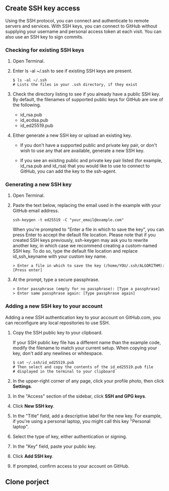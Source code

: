 ## Create SSH key access

Using the SSH protocol, you can connect and authenticate to remote servers and services. With SSH keys, you can connect to GitHub without supplying your username and personal access token at each visit. You can also use an SSH key to sign commits.

### Checking for existing SSH keys

1. Open Terminal.

2. Enter ls -al ~/.ssh to see if existing SSH keys are present.

    ```shell
    $ ls -al ~/.ssh
    # Lists the files in your .ssh directory, if they exist
    ```
3. Check the directory listing to see if you already have a public SSH key. By default, the filenames of supported public keys for GitHub are one of the following.

   * id_rsa.pub
   * id_ecdsa.pub
   * id_ed25519.pub

4. Either generate a new SSH key or upload an existing key.

   * If you don't have a supported public and private key pair, or don't wish to use any that are available, generate a new SSH key.

   * If you see an existing public and private key pair listed (for example, id_rsa.pub and id_rsa) that you would like to use to connect to GitHub, you can add the key to the ssh-agent.

### Generating a new SSH key

1. Open Terminal.

2. Paste the text below, replacing the email used in the example with your GitHub email address.

   ```shell
   ssh-keygen -t ed25519 -C "your_email@example.com"
    ```
   When you're prompted to "Enter a file in which to save the key", you can press Enter to accept the default file location. Please note that if you created SSH keys previously, ssh-keygen may ask you to rewrite another key, in which case we recommend creating a custom-named SSH key. To do so, type the default file location and replace id_ssh_keyname with your custom key name.

   ```
   > Enter a file in which to save the key (/home/YOU/.ssh/ALGORITHM):[Press enter]
    ```
3. At the prompt, type a secure passphrase.

   ```
   > Enter passphrase (empty for no passphrase): [Type a passphrase]
   > Enter same passphrase again: [Type passphrase again]
   ```
### Adding a new SSH key to your account

Adding a new SSH authentication key to your account on GitHub.com, you can reconfigure any local repositories to use SSH.

1. Copy the SSH public key to your clipboard. 

   If your SSH public key file has a different name than the example code, modify the filename to match your current setup. When copying your key, don't add any newlines or whitespace.

    ```shell
   $ cat ~/.ssh/id_ed25519.pub
   # Then select and copy the contents of the id_ed25519.pub file
   # displayed in the terminal to your clipboard
    ```
2. In the upper-right corner of any page, click your profile photo, then click __Settings__.

3. In the "Access" section of the sidebar, click  __SSH and GPG keys__.

4. Click __New SSH key__.

5. In the "Title" field, add a descriptive label for the new key. For example, if you're using a personal laptop, you might call this key "Personal laptop".

6. Select the type of key, either authentication or signing.

7. In the "Key" field, paste your public key.

8. Click __Add SSH key__.

9. If prompted, confirm access to your account on GitHub.

## Clone porject





